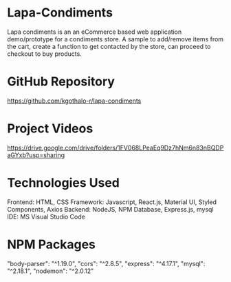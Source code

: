 # Lapa-Condiments

Lapa condiments is an an eCommerce based web application demo/prototype for a condiments store. A sample to add/remove items from the cart, create a function to get contacted by the store, can proceed to checkout to buy products.

# GitHub Repository
https://github.com/kgothalo-r/lapa-condiments

# Project Videos
https://drive.google.com/drive/folders/1FV068LPeaEq9Dz7hNm6n83nBQDPaGYxb?usp=sharing

# Technologies Used
Frontend:  HTML, CSS Framework: Javascript, React.js, Material UI, Styled Components, Axios
Backend: NodeJS, NPM Database, Express.js, mysql
IDE:  MS Visual Studio Code

# NPM Packages
"body-parser": "^1.19.0",
"cors": "^2.8.5",
"express": "^4.17.1",
"mysql": "^2.18.1",
"nodemon": "^2.0.12"
